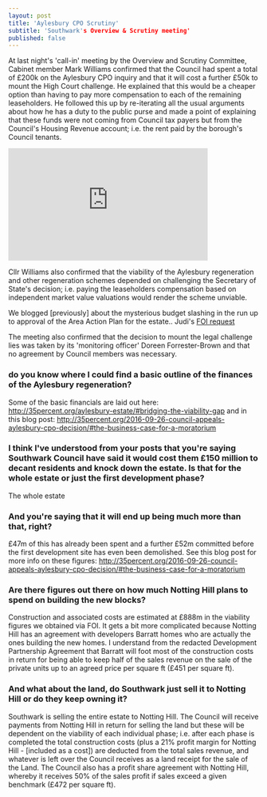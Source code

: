 ```yaml
---
layout: post
title: 'Aylesbury CPO Scrutiny'
subtitle: 'Southwark's Overview & Scrutiny meeting'
published: false
---
```

At last night's 'call-in' meeting by the Overview and Scrutiny Committee, Cabinet member Mark Williams confirmed that the Council had spent a total of £200k on the Aylesbury CPO inquiry and that it will cost a further £50k to mount the High Court challenge. He explained that this would be a cheaper option than having to pay more compensation to each of the remaining leaseholders. He followed this up by re-iterating all the usual arguments about how he has a duty to the public purse and made a point of explaining that these funds were not coming from Council tax payers but from the Council's Housing Revenue account; i.e. the rent paid by the borough's Council tenants.

<iframe width="400" height="225" src="https://www.youtube.com/embed/GlTuN-ffEZk" frameborder="0" allowfullscreen></iframe>

Cllr Williams also confirmed that the viability of the Aylesbury regeneration and other regeneration schemes depended on challenging the Secretary of State's decision; i.e. paying the leaseholders compensation based on independent market value valuations would render the scheme unviable. 

We blogged [previously] about the mysterious budget slashing in the run up to approval of the Area Action Plan for the estate.. 
Judi's [FOI request](https://www.whatdotheyknow.com/request/352116/response/873296/attach/3/160926%20EIR%20FOI%20685920.pdf)




The meeting also confirmed that the decision to mount the legal challenge lies was taken by its 'monitoring officer' Doreen Forrester-Brown and that no agreement by Council members was necessary.

### do you know where I could find a basic outline of the finances of the Aylesbury regeneration?

Some of the basic financials are laid out here: http://35percent.org/aylesbury-estate/#bridging-the-viability-gap
and in this blog post: http://35percent.org/2016-09-26-council-appeals-aylesbury-cpo-decision/#the-business-case-for-a-moratorium

### I think I've understood from your posts that you're saying Southwark Council have said it would cost them £150 million to decant residents and knock down the estate. Is that for the whole estate or just the first development phase?

The whole estate
 
### And you're saying that it will end up being much more than that, right?

£47m of this has already been spent and a further £52m committed before the first development site has even been demolished.
See this blog post for more info on these figures: http://35percent.org/2016-09-26-council-appeals-aylesbury-cpo-decision/#the-business-case-for-a-moratorium

### Are there figures out there on how much Notting Hill plans to spend on building the new blocks?

Construction and associated costs are estimated at £888m in the viability figures we obtained via FOI. It gets a bit more complicated because Notting Hill has an agreement with developers Barratt homes who are actually the ones building the new homes. I understand from the redacted Development Partnership Agreement that Barratt will foot most of the construction costs in return for being able to keep half of the sales revenue on the sale of the private units up to an agreed price per square ft (£451 per square ft).
 
### And what about the land, do Southwark just sell it to Notting Hill or do they keep owning it?

Southwark is selling the entire estate to Notting Hill. The Council will receive payments from Notting Hill in return for selling the land but these will be dependent on the viability of each individual phase; i.e. after each phase is completed the total construction costs (plus a 21% profit margin for Notting Hill - [included as a cost]) are deducted from the total sales revenue, and whatever is left over the Council receives as a land receipt for the sale of the Land.
The Council also has a profit share agreement with Notting Hill, whereby it receives 50% of the sales profit if sales exceed a given benchmark (£472 per square ft). 
 


